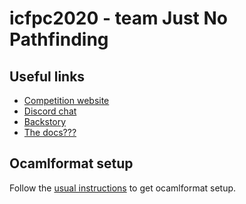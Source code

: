 # icfpc2020 - team Just No Pathfinding

## Useful links

* [Competition website](https://icfpcontest2020.github.io/)
* [Discord chat](https://discord.com/invite/xvMJbas)
* [Backstory](https://pegovka.space/)
* [The docs???](https://message-from-space.readthedocs.io/en/latest/)

## Ocamlformat setup

Follow the [usual
instructions](https://github.com/ocaml-ppx/ocamlformat#emacs-setup) to get
ocamlformat setup.
